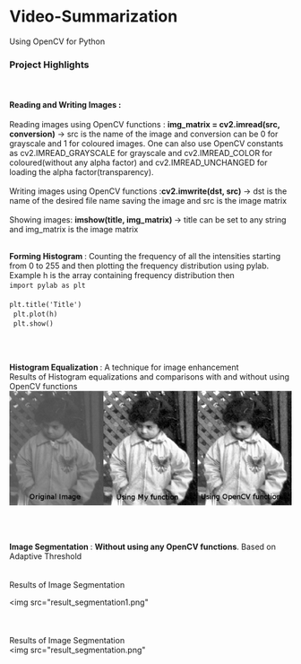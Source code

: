 # Video-Summarization
Using OpenCV for Python

<h3>Project Highlights </h3>
<br>
<h4>Reading and Writing Images :</h4>
Reading images using OpenCV functions : <strong>img_matrix = cv2.imread(src, conversion)</strong> -> src is the name of the image and conversion can be 0 for grayscale and 1 for coloured images. One can also use OpenCV constants as cv2.IMREAD_GRAYSCALE for grayscale and cv2.IMREAD_COLOR for coloured(without any alpha factor) and cv2.IMREAD_UNCHANGED for loading the alpha factor(transparency). 
<br>
<br>
Writing images using OpenCV functions :<strong>cv2.imwrite(dst, src)</strong> -> dst is the name of the desired file name saving the image and src is the image matrix 
<br>
<br>
Showing images: <strong> imshow(title, img_matrix) </strong> -> title can be set to  any string and img_matrix is the image matrix
<br>
<br>

<strong>Forming Histogram </strong> : Counting the frequency of all the intensities starting from 0 to 255 and then plotting the frequency distribution using pylab. Example h is the array containing frequency distribution then <br>
<code>import pylab as plt </code> <br />
<code> plt.title('Title') </code> <br />
<code> plt.plot(h) </code> <br />
<code> plt.show() </code> <br />

<br>
<br>

<strong>Histogram Equalization </strong>: A technique for image enhancement <br>
Results of Histogram equalizations and comparisons with and without using OpenCV functions<br>
<img src="result_histo.png">


<br>
<br>

<strong> Image Segmentation </strong> : <strong> Without using any OpenCV functions</strong>. Based on Adaptive Threshold<br>
<br>
<br>
Results of Image Segmentation <br>

<img src="result_segmentation1.png"
<br>
<br>
<br>
<br>
Results of Image Segmentation <br>
<img src="result_segmentation.png"
<br>
<br>









